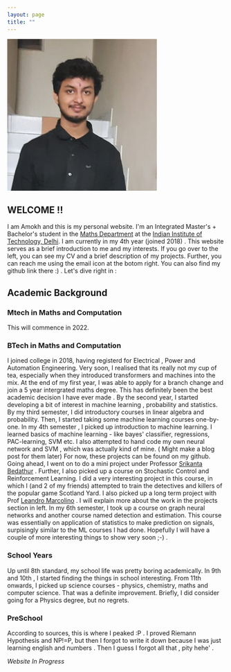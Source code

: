 ```yaml
---
layout: page
title: ""
---
```

![Alt text](Amokh_Img.jpeg?raw=true "Title")
## WELCOME !!
I am Amokh and this is my personal website. I'm an Integrated Master's + Bachelor's student in the [Maths Department](https://maths.iitd.ac.in/drupal/) at the [Indian Institute of Technology, Delhi](https://home.iitd.ac.in/). I am currently in my 4th year (joined 2018) . This website serves as a brief introduction to me and my interests. If you go over to the left, you can see my CV and a brief description of my projects. Further, you can reach me using the email icon at the botom right. You can also find my github link there :) . Let's dive right in : 

## Academic Background
### Mtech in Maths and Computation
This will commence in 2022. 
### BTech in Maths and Computation
I joined college in 2018, having registerd for Electrical , Power and Automation Engineering. Very soon, I realised that its really not my cup of tea, especially when they introduced transformers and machines into the mix. At the end of my first year, I was able to apply for a branch change and join a 5 year intergrated maths degree. This has definitely been the best academic decision I have ever made . By the second year, I started developing a bit of interest in machine learning , probability and statistics. By my third semester, I did introductory courses in linear algebra and probability. Then, I started taking some machine learning courses one-by-one. In my 4th semester , I picked up introduction to machine learning. I learned basics of machine learning - like bayes' classifier, regressions, PAC-learning, SVM etc. I also attempted to hand code my own neural network and SVM , which was actually kind of mine. ( Might make a blog post for them later) For now, these projects can be found on my github. Going ahead, I went on to do a mini project under Professor [Srikanta Bedathur](https://www.cse.iitd.ac.in/~srikanta/) . Further, I also picked up a course on Stochastic Control and Reinforcement Learning. I did a very interesting project in this course, in which I (and 2 of my friends) attempted to train the detectives and killers of the popular game Scotland Yard. I also picked up a long term project with Prof [Leandro Marcolino](http://wp.lancs.ac.uk/colab/) . I will explain more about the work in the projects section in left. In my 6th semester, I took up a course on graph neural networks and another course named detection and estimation. This course was essentially on application of statistics to make prediction on signals, surpisingly similar to the ML courses I had done. Hopefully I will have a couple of more interesting things to show very soon ;-) .     


### School Years
Up until 8th standard, my school life was pretty boring academically. In 9th and 10th , I started finding the things in school interesting. From 11th onwards, I picked up science courses - physics, chemistry, maths and computer science. That was a definite improvement. Briefly, I did consider going for a Physics degree, but no regrets.  

### PreSchool 
According to sources, this is where I peaked :P . I proved Riemann Hypothesis and NP!=P, but then I forgot to write it down because I was just learning english and numbers . Then I guess I forgot all that , pity hehe' .

*Website In Progress*
